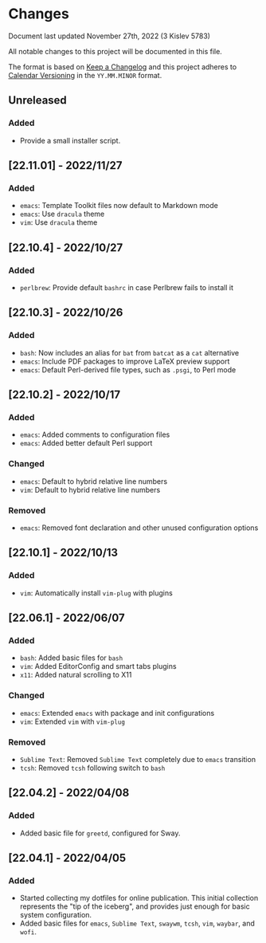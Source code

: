 # Changes

Document last updated November 27th, 2022 (3 Kislev 5783)

All notable changes to this project will be documented in this file.

The format is based on [Keep a Changelog](https://keepachangelog.com/en/1.0.0/)
and this project adheres to [Calendar Versioning](https://calver.org/) in the
`YY.MM.MINOR` format.

## Unreleased

### Added
- Provide a small installer script.

## [22.11.01] - 2022/11/27

### Added
- `emacs`: Template Toolkit files now default to Markdown mode
- `emacs`: Use `dracula` theme
- `vim`: Use `dracula` theme

## [22.10.4] - 2022/10/27

### Added
- `perlbrew`: Provide default `bashrc` in case Perlbrew fails to install it

## [22.10.3] - 2022/10/26

### Added
- `bash`: Now includes an alias for `bat` from `batcat` as a `cat` alternative
- `emacs`: Include PDF packages to improve LaTeX preview support
- `emacs`: Default Perl-derived file types, such as `.psgi`, to Perl mode

## [22.10.2] - 2022/10/17

### Added
- `emacs`: Added comments to configuration files
- `emacs`: Added better default Perl support

### Changed
- `emacs`: Default to hybrid relative line numbers
- `vim`: Default to hybrid relative line numbers

### Removed
- `emacs`: Removed font declaration and other unused configuration options

## [22.10.1] - 2022/10/13

### Added
- `vim`: Automatically install `vim-plug` with plugins

## [22.06.1] - 2022/06/07

### Added
- `bash`: Added basic files for `bash`
- `vim`: Added EditorConfig and smart tabs plugins
- `x11`: Added natural scrolling to X11

### Changed
- `emacs`: Extended `emacs` with package and init configurations
- `vim`: Extended `vim` with `vim-plug`

### Removed
- `Sublime Text`: Removed `Sublime Text` completely due to `emacs` transition
- `tcsh`: Removed `tcsh` following switch to `bash`

## [22.04.2] - 2022/04/08

### Added
- Added basic file for `greetd`, configured for Sway.

## [22.04.1] - 2022/04/05

### Added
- Started collecting my dotfiles for online publication. This initial collection
represents the "tip of the iceberg", and provides just enough for basic system
configuration.
- Added basic files for `emacs`, `Sublime Text`, `swaywm`, `tcsh`, `vim`,
`waybar`, and `wofi`.

